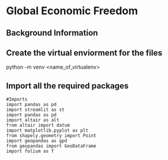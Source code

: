 # Global Economic Freedom

## Background Information

## Create the virtual enviorment for the files
python -m venv <name_of_virtualenv>

## Import all the required packages
```
#Imports
import pandas as pd
import streamlit as st
import pandas as pd
import altair as alt
from altair import datum
import matplotlib.pyplot as plt
from shapely.geometry import Point
import geopandas as gpd
from geopandas import GeoDataFrame
import folium as f

```

##

